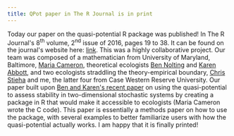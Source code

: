 ```yaml
---
title: QPot paper in The R Journal is in print
---
```

Today our paper on the quasi-potential R package was published! In The R Journal's 8<sup>th</sup> volume, 2<sup>nd</sup> issue of 2016, pages 19 to 38.  It can be found on the journal's website here: [link](https://journal.r-project.org/archive/2016-2/).  This was a highly collaborative project.  Our team was composed of a mathematician from University of Maryland, Baltimore, [Maria Cameron](http://www.math.umd.edu/~mariakc), theoretical ecologists [Ben Nolting](http://www.bennolting.org) and [Karen Abbott](http://case.edu/artsci/biol/abbottlab/Home.html), and two ecologists straddling the theory-empirical boundary, [Chris Stieha](http://www.stieha.com/) and me, the latter four from Case Western Reserve University.  Our paper built upon [Ben and Karen's recent paper](http://onlinelibrary.wiley.com/doi/10.1890/15-1047.1/abstract) on using the quasi-potential to assess stability in two-dimensional stochastic systems by creating a package in R that would make it accessible to ecologists (Maria Cameron wrote the C code).  This paper is essentially a methods paper on how to use the package, with several examples to better familiarize users with how the quasi-potential actually works.  I am happy that it is finally printed!